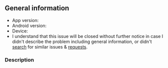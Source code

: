 ## General information
* App version:
* Android version: 
* Device: 
* I understand that this issue will be closed without further notice in case I didn't describe the problem including general information, or didn't [search](https://github.com/gsantner/markor/issues?q=) for similar issues & [requests](https://github.com/gsantner/markor/discussions?discussions_q=).

### Description



